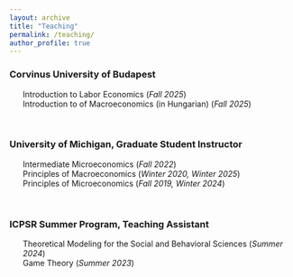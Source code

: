 ```yaml
---
layout: archive
title: "Teaching"
permalink: /teaching/
author_profile: true
---
```


### Corvinus University of Budapest
<ul style="list-style-type:none;">
  <li>Introduction to Labor Economics (<em>Fall 2025</em>)</li>
  <li>Introduction to of Macroeconomics (in Hungarian) (<em>Fall 2025</em>)</li>
</ul> 
<br>

### University of Michigan, Graduate Student Instructor
<ul style="list-style-type:none;">
  <li>Intermediate Microeconomics (<em>Fall 2022</em>)</li>
  <li>Principles of Macroeconomics (<em>Winter 2020, Winter 2025</em>)</li>
  <li>Principles of Microeconomics (<em>Fall 2019, Winter 2024</em>)</li>
</ul> 
<br>


### ICPSR Summer Program, Teaching Assistant
<ul style="list-style-type:none;">
  <li>Theoretical Modeling for the Social and Behavioral Sciences (<em>Summer 2024</em>)</li>
  <li>Game Theory (<em>Summer 2023</em>)</li>
</ul> 